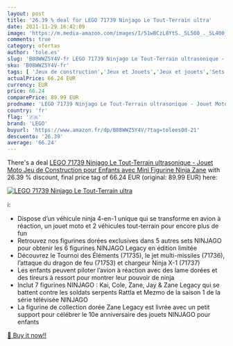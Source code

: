 ```yaml
---
layout: post
title: '26.39 % deal for LEGO 71739 Ninjago Le Tout-Terrain ultra'
date: 2021-11-29 16:42:09
image: 'https://m.media-amazon.com/images/I/51wBCzL8YtS._SL500_._SL400_.jpg'
comments: true
category: ofertas
author: 'tole.es'
slug: 'B08WWZ5Y4V-fr LEGO 71739 Ninjago Le Tout-Terrain ultrasonique - Jouet...'
sku: 'B08WWZ5Y4V-fr'
tags: [ 'Jeux de construction','Jeux et Jouets','Jeux et jouets','Sets de jeux de construction','lego', ]
actualPrice: 66.24 EUR
currency: EUR
price: 66.24
comparePrice: 89.99 EUR
prodname: 'LEGO 71739 Ninjago Le Tout-Terrain ultrasonique - Jouet Moto  Jeu de Construction pour Enfants avec Mini Figurine Ninja Zane'
country: 'fr'
flag: '🇫🇷'
brand: 'LEGO'
buyurl: 'https://www.amazon.fr/dp/B08WWZ5Y4V/?tag=tolees0d-21'
descuento: '26.39'
average: '66.24'
---
```


There's a deal [LEGO 71739 Ninjago Le Tout-Terrain ultrasonique - Jouet Moto  Jeu de Construction pour Enfants avec Mini Figurine Ninja Zane](https://www.amazon.fr/dp/B08WWZ5Y4V/?tag=tolees0d-21)  with  26.39 % discount, final price tag of  66.24 EUR (original: 89.99 EUR) here:

[![LEGO 71739 Ninjago Le Tout-Terrain ultra](https://m.media-amazon.com/images/I/51wBCzL8YtS._SL500_._SL400_.jpg)](https://www.amazon.fr/dp/B08WWZ5Y4V/?tag=tolees0d-21)

ℹ️:

- Dispose d’un véhicule ninja 4-en-1 unique qui se transforme en avion à réaction, un jouet moto et 2 véhicules tout-terrain pour encore plus de fun
- Retrouvez nos figurines dorées exclusives dans 5 autres sets NINJAGO pour obtenir les 6 figurines NINJAGO Legacy en édition limitée
- Découvrez le Tournoi des Éléments (71735), le jet multi-missiles (71736), l’attaque du dragon de feu (71753) et chargeur Ninja X-1 (71737)
- Les enfants peuvent piloter l’avion à réaction avec des lame dorées et des tireurs à ressort pour montrer leur pouvoir de ninja
- Inclut 7 figurines NINJAGO : Kai, Cole, Zane, Jay & Zane Legacy qui se battent contre les soldats serpents Rattla et Mezmo de la saison 1 de la série télévisée NINJAGO
- La figurine de collection dorée Zane Legacy est livrée avec un petit support pour célébrer le 10e anniversaire des jouets NINJAGO pour enfants

[🛒 Buy it now!!](https://www.amazon.fr/dp/B08WWZ5Y4V/?tag=tolees0d-21)
